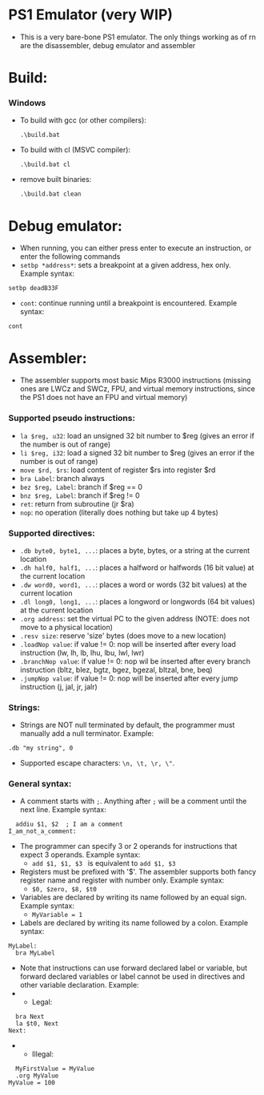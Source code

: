 # PS1 Emulator (very WIP)
- This is a very bare-bone PS1 emulator. The only things working as of rn are the disassembler, debug emulator and assembler

# Build:
### Windows
- To build with gcc (or other compilers):
  ```
  .\build.bat
  ```
- To build with cl (MSVC compiler):
  ```
  .\build.bat cl
  ```
- remove built binaries:
  ```
  .\build.bat clean
  ```

# Debug emulator:
- When running, you can either press enter to execute an instruction, or enter the following commands
- ```setbp *address*```: sets a breakpoint at a given address, hex only. Example syntax:
```
setbp deadB33F
```
- ```cont```: continue running until a breakpoint is encountered. Example syntax:
```
cont
```

# Assembler:
- The assembler supports most basic Mips R3000 instructions (missing ones are LWCz and SWCz, FPU, and virtual memory instructions, since the PS1 does not have an FPU and virtual memory)
### Supported pseudo instructions:
- `la $reg, u32`: load an unsigned 32 bit number to $reg (gives an error if the number is out of range)
- `li $reg, i32`: load a signed 32 bit number to $reg (gives an error if the number is out of range)
- `move $rd, $rs`: load content of register $rs into register $rd
- `bra Label`: branch always
- `bez $reg, Label`: branch if $reg == 0
- `bnz $reg, Label`: branch if $reg != 0
- `ret`: return from subroutine (jr $ra)
- `nop`: no operation (literally does nothing but take up 4 bytes)
### Supported directives:
- `.db byte0, byte1, ...`: places a byte, bytes, or a string at the current location
- `.dh half0, half1, ...`: places a halfword or halfwords (16 bit value) at the current location
- `.dw word0, word1, ...`: places a word or words (32 bit values) at the current location
- `.dl long0, long1, ...`: places a longword or longwords (64 bit values) at the current location
- `.org address`: set the virtual PC to the given address (NOTE: does not move to a physical location)
- `.resv size`: reserve 'size' bytes (does move to a new location)
- `.loadNop value`: if value != 0: nop will be inserted after every load instruction (lw, lh, lb, lhu, lbu, lwl, lwr)
- `.branchNop value`: if value != 0: nop wil be inserted after every branch instruction (bltz, blez, bgtz, bgez, bgezal, bltzal, bne, beq)
- `.jumpNop value`: if value != 0: nop will be inserted after every jump instruction (j, jal, jr, jalr)
### Strings:
- Strings are NOT null terminated by default, the programmer must manually add a null terminator. Example:
```
.db "my string", 0
```
- Supported escape characters: `\n, \t, \r, \"`.
### General syntax:
- A comment starts with `;`. Anything after `;` will be a comment until the next line. Example syntax:
```
  addiu $1, $2  ; I am a comment
I_am_not_a_comment:
``` 
- The programmer can specify 3 or 2 operands for instructions that expect 3 operands. Example syntax:
  - `add $1, $1, $3 ` is equivalent to `add $1, $3`
- Registers must be prefixed with '$'. The assembler supports both fancy register name and register with number only. Example syntax:
  - `$0, $zero, $8, $t0`
- Variables are declared by writing its name followed by an equal sign. Example syntax:
  - `MyVariable = 1`
- Labels are declared by writing its name followed by a colon. Example syntax:
```
MyLabel:
  bra MyLabel
```
- Note that instructions can use forward declared label or variable, but forward declared variables or label cannot be used in directives and other variable declaration. Example:
- - Legal:
```
  bra Next
  la $t0, Next
Next:
```
- - Illegal: 
```
  MyFirstValue = MyValue
  .org MyValue
MyValue = 100
```
